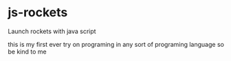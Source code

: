 # js-rockets
Launch rockets with java script

this is my first ever try on programing in any sort of programing language so be kind to me